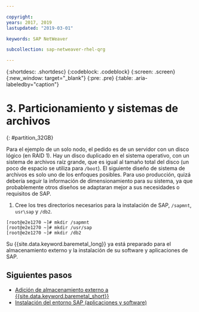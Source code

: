 ```yaml
---

copyright:
years: 2017, 2019
lastupdated: "2019-03-01"

keywords: SAP NetWeaver

subcollection: sap-netweaver-rhel-qrg

---
```


{:shortdesc: .shortdesc}
{:codeblock: .codeblock}
{:screen: .screen}
{:new_window: target="_blank"}
{:pre: .pre}
{:table: .aria-labeledby="caption"}

# 3. Particionamiento y sistemas de archivos
{: #partition_32GB}

Para el ejemplo de un solo nodo, el pedido es de un servidor con un disco lógico (en RAID 1). Hay un disco duplicado en el sistema operativo, con un sistema de archivos raíz grande, que es igual al tamaño total del disco (un poco de espacio se utiliza para `/boot`). El siguiente diseño de sistema de archivos es solo uno de los enfoques posibles. Para uso producción, quizá debería seguir la información de dimensionamiento para su sistema, ya que probablemente otros diseños se adaptaran mejor a sus necesidades o requisitos de SAP.

1. Cree los tres directorios necesarios para la instalación de SAP, `/sapmnt`, `usr\sap` y `/db2`.
```
[root@e2e1270 ~]# mkdir /sapmnt
[root@e2e1270 ~]# mkdir /usr/sap
[root@e2e1270 ~]# mkdir /db2
```
Su {{site.data.keyword.baremetal_long}} ya está preparado para el almacenamiento externo y la instalación de su software y aplicaciones de SAP.

## Siguientes pasos

  * [Adición de almacenamiento externo a {{site.data.keyword.baremetal_short}}](/docs/infrastructure/sap-netweaver-rhel-qrg?topic=sap-netweaver-rhel-qrg-storage)
  * [Instalación del entorno SAP (aplicaciones y software)](/docs/infrastructure/sap-netweaver-rhel-qrg?topic=sap-netweaver-rhel-qrg-install_landscape)
